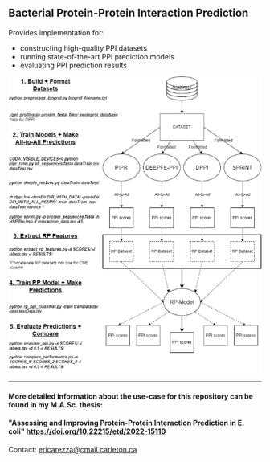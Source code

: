 ## Bacterial Protein-Protein Interaction Prediction  

Provides implementation for:  
- constructing high-quality PPI datasets  
- running state-of-the-art PPI prediction models  
- evaluating PPI prediction results
  
![alt text](RP-CME_flowchart.png)  

___  

#### More detailed information about the use-case for this repository can be found in my M.A.Sc. thesis:  
#### "Assessing and Improving Protein-Protein Interaction Prediction in E. coli" https://doi.org/10.22215/etd/2022-15110  

Contact: ericarezza@cmail.carleton.ca  

